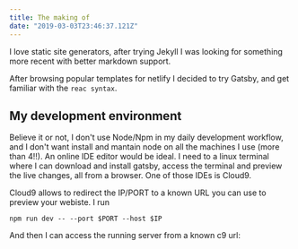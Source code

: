 ```yaml
---
title: The making of
date: "2019-03-03T23:46:37.121Z"
---
```


I love static site generators, after trying Jekyll I was looking for something
more recent with better markdown support. 

After browsing popular templates for netlify I decided to try Gatsby, and get familiar
with the `reac syntax`.

## My development environment

Believe it or not, I don't use Node/Npm in my daily development workflow, and I don't 
want install and mantain node on all the machines I use (more than 4!!). 
An online IDE editor would be ideal. I need to a linux terminal where I can download and install
gatsby, access the terminal and preview the live changes, all from a browser.
One of those IDEs is Cloud9.

Cloud9 allows to redirect the IP/PORT to a known URL you can use to preview 
your webiste. I run 

```
npm run dev -- --port $PORT --host $IP
```

And then I can access the running server from a known c9 url:
